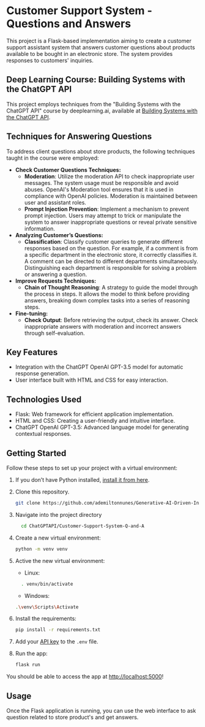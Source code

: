 # Customer Support System - Questions and Answers

This project is a Flask-based implementation aiming to create a customer support assistant system that answers customer questions about products available to be bought in an electronic store. The system provides responses to customers' inquiries.

## Deep Learning Course: Building Systems with the ChatGPT API

This project employs techniques from the "Building Systems with the ChatGPT API" course by deeplearning.ai, available at [Building Systems with the ChatGPT API](https://learn.deeplearning.ai/chatgpt-building-system/lesson/1/introduction).

## Techniques for Answering Questions

To address client questions about store products, the following techniques taught in the course were employed:
- **Check Customer Questions Techniques:**
  - **Moderation**: Utilize the moderation API to check inappropriate user messages. The system usage must be responsible and avoid abuses. OpenAI's Moderation tool ensures that it is used in compliance with OpenAI policies. Moderation is maintained between user and assistant roles.
  - **Prompt Injection Prevention**: Implement a mechanism to prevent prompt injection. Users may attempt to trick or manipulate the system to answer inappropriate questions or reveal private sensitive information.
- **Analyzing Customer’s Questions:**
  - **Classification**: Classify customer queries to generate different responses based on the question. For example, if a comment is from a specific department in the electronic store, it correctly classifies it. A comment can be directed to different departments simultaneously. Distinguishing each department is responsible for solving a problem or answering a question.
- **Improve Requests Techniques:** 
  - **Chain of Thought Reasoning**: A strategy to guide the model through the process in steps. It allows the model to think before providing answers, breaking down complex tasks into a series of reasoning steps.
- **Fine-tuning:** 
  - **Check Output**: Before retrieving the output, check its answer. Check inappropriate answers with moderation and incorrect answers through self-evaluation.

## Key Features

- Integration with the ChatGPT OpenAI GPT-3.5 model for automatic response generation.
- User interface built with HTML and CSS for easy interaction.

## Technologies Used

- Flask: Web framework for efficient application implementation.
- HTML and CSS: Creating a user-friendly and intuitive interface.
- ChatGPT OpenAI GPT-3.5: Advanced language model for generating contextual responses.

## Getting Started

Follow these steps to set up your project with a virtual environment:

1. If you don’t have Python installed, [install it from here](https://www.python.org/downloads/).

2. Clone this repository.

   ```bash
   git clone https://github.com/ademiltonnunes/Generative-AI-Driven-Intelligent-Apps-Development.git

3.  Navigate into the project directory
      ```bash
        cd ChatGPTAPI/Customer-Support-System-Q-and-A

5. Create a new virtual environment:

   ```bash
   python -m venv venv
   ```
6. Active the new virtual environment:
   - Linux:
    ```bash
      . venv/bin/activate
     ```
   - Windows:
   ```bash
   .\venv\Scripts\Activate
    ```
7. Install the requirements:

   ```bash
   pip install -r requirements.txt
   ```

8. Add your [API key](https://beta.openai.com/account/api-keys) to the `.env` file.

9. Run the app:

   ```bash
   flask run
   ```

You should be able to access the app at [http://localhost:5000](http://localhost:5000)!

## Usage
Once the Flask application is running, you can use the web interface to ask question related to store product's and get answers.
